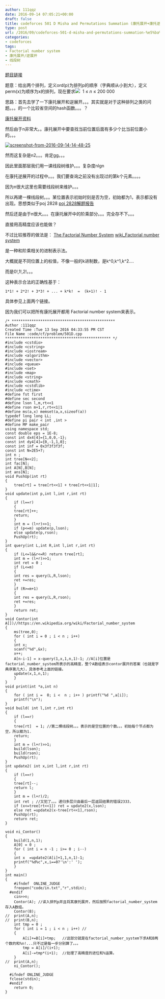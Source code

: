 ```yaml
---
author: 111qqz
date: 2016-09-14 07:05:21+00:00
draft: false
title: codeforces 501 D Misha and Permutations Summation (康托展开+康托逆展开+factorial_number_system+线段树×2)
type: post
url: /2016/09/codeforces-501-d-misha-and-permutations-summation-%e5%ba%b7%e6%89%98%e5%b1%95%e5%bc%80%e5%ba%b7%e6%89%98%e9%80%86%e5%b1%95%e5%bc%80factorial_number_system%e7%ba%bf%e6%ae%b5%e6%a0%91x2/
categories:
- codeforces
tags:
- Factorial number system
- 康托展开/逆展开
- 线段树
---
```


[题目链接](http://codeforces.com/problemset/problem/501/D)

题意：给出两个排列，定义ord(p)为排列p的顺序（字典顺从小到大），定义perm(x)为顺序为x的排列，现在要求![](http://codeforces.com/predownloaded/46/04/46046198f19147fb9f021abaacf5458998990830.png)
 1 ≤ _n_ ≤ 200 000



思路：首先去学了一下康托展开和逆展开。。。其实就是对于这种排列之类的问题。。。的一个比较省空间的hash函数。。。？

[康托展开资料](http://blog.csdn.net/acdreamers/article/details/7982067)

然后由于n非常大。。康托展开中要查找当前位置后面有多少个比当前位置小的。。。

[![screenshot-from-2016-09-14-14-48-25](https://111qqz.com/wordpress/wp-content/uploads/2016/09/Screenshot-from-2016-09-14-14-48-25.png)
](https://111qqz.com/wordpress/wp-content/uploads/2016/09/Screenshot-from-2016-09-14-14-48-25.png)

然而这复杂是n2。。。肯定gg。。。

因此里面那层我们用一课线段树维护。。。复杂度nlgn

在康托逆展开的过程中。。。我们要查询之前没有出现过的第k个元素。。。。

因为n很大这里也需要线段树来维护。。。

所以再建一棵线段树。。。某位置表示初始时刻是否为空，初始都为1，表示都没有出现。思想类似于poj 2828
[poj 2828解题报告](https://111qqz.com/wordpress/2016/09/poj-2828/)



然后还是由于n很大。。。在康托展开中的阶乘部分。。。完全存不下。。。

直接用高精度应该也能做？

不过比较推荐的做法是：
[The Factorial Number System](http://www.mathpages.com/home/kmath165.htm)
[wiki_Factorial number system](https://www.google.com/url?sa=t&rct=j&q=&esrc=s&source=web&cd=1&ved=0ahUKEwigydSPpI7PAhUCKpQKHTsyCEUQFggcMAA&url=https%3a%2f%2fen%2ewikipedia%2eorg%2fwiki%2fFactorial_number_system&usg=AFQjCNGrAkOqwwIVzFQBMNUvJ4rV3OWkKA&sig2=QHYbhZCXxsHDLxHGhqpe8Q&bvm=bv.132479545,d.dGo)

是一种和阶乘相关的进制表示法。

大概就是不同位置上的权值，不像一般的k进制数，是k^0,k^1,k^2....

而是0!,1!,2!。。。

这种表示合法的正确性基于：

    
    1*1! + 2*2! + 3*3! + ... + k*k!  =  (k+1)! - 1


具体参见上面两个链接。



因为我们可以把所有康托展开都用 Factorial number system来表示。





    
    /* ***********************************************
    Author :111qqz
    Created Time :Tue 13 Sep 2016 04:33:55 PM CST
    File Name :code/cf/problem/501D.cpp
    ************************************************ */
    #include <cstdio>
    #include <cstring>
    #include <iostream>
    #include <algorithm>
    #include <vector>
    #include <queue>
    #include <set>
    #include <map>
    #include <string>
    #include <cmath>
    #include <cstdlib>
    #include <ctime>
    #define fst first
    #define sec second
    #define lson l,m,rt<<1
    #define rson m+1,r,rt<<1|1
    #define ms(a,x) memset(a,x,sizeof(a))
    typedef long long LL;
    #define pi pair < int ,int >
    #define MP make_pair
    using namespace std;
    const double eps = 1E-8;
    const int dx4[4]={1,0,0,-1};
    const int dy4[4]={0,-1,1,0};
    const int inf = 0x3f3f3f3f;
    const int N=2E5+7;
    int n ;
    int tree[N<<2];
    int fac[N];
    int A[N],B[N];
    int ans[N];
    void PushUp(int rt)
    {
        tree[rt] = tree[rt<<1] + tree[rt<<1|1];
    }
    void update(int p,int l,int r,int rt)
    {
        if (l==r)
        {
    	tree[rt]++;
    	return;
        }
        int m = (l+r)>>1;
        if (p<=m) update(p,lson);
        else update(p,rson);
        PushUp(rt);
    }
    int query(int L,int R,int l,int r,int rt)
    {
        if (L<=l&&r<=R) return tree[rt];
        int m = (l+r)>>1;
        int ret = 0 ;
        if (L<=m)
        {
    	int res = query(L,R,lson);
    	ret +=res;
        }
        if (R>=m+1)
        {
    	int res = query(L,R,rson);
    	ret +=res;
        }
        return ret;
    }
    void Contor(int A[])//https://en.wikipedia.org/wiki/Factorial_number_system 
    {
        ms(tree,0);
        for ( int i = 0 ; i < n ; i++)
        {
    	int x;
    	scanf("%d",&x);
    	x++;
    	A[n-i-1] = x-query(1,x,1,n,1)-1; //A[i]位置是factorial_number_system所表示的高精度，整个A数组表示contor展开的答案（也就是字典序第几大），具体参考上面的链接。
    	update(x,1,n,1);
        }
    }
    void print(int *a,int n)
    {
        for ( int i =  0; i <  n ; i++ ) printf("%d ",a[i]);
        printf("\n");
    }
    void build( int l,int r,int rt)
    {
        if (l==r)
        {
    	tree[rt]  = 1; //第二棵线段树。。。表示的是空位置的个数。。。初始每个节点都为空，所以都为1.
    	return;
        }
        int m = (l+r)>>1;
        build(lson);
        build(rson);
        PushUp(rt);
    }
    int update2( int x,int l,int r,int rt)
    {
        if (l==r)
        {
    	tree[rt]--;
    	return l;
        }
        int m = (l+r)/2;
        int ret ; //又犯了。。。递归多层只由最后一层返回结果的错误2333，
        if (x<=tree[rt<<1]) ret = update2(x,lson);
        else ret =update2(x-tree[rt<<1],rson);
        PushUp(rt);
        return ret;
    }
    
    void ni_Contor()
    {
        build(1,n,1);
        A[0] = 0 ;
        for ( int i = n -1 ; i>= 0 ; i--)
        {
    	int x  =update2(A[i]+1,1,n,1)-1;
    	printf("%d%c",x,i==0?'\n':' ');
        }
    }
    int main()
    {
    	#ifndef  ONLINE_JUDGE 
    	freopen("code/in.txt","r",stdin);
      #endif
    	cin>>n;
    	Contor(A); //读入排列p并且将其康托展开，然后按照factorial_number_system存入A数组。
    	Contor(B);
    //	print(A,n);
    //	print(B,n);
    	int tmp = 0 ;
    	for ( int i = 1 ; i < n ; i++) //
    	{
    	    A[i]+=B[i]+tmp;   //这部分就是在factorial_number_system下求A和B两个数的和%n!...只不过是每一步分别算了。。。
    	    tmp = A[i]/(i+1);
    	    A[i]-=tmp*(i+1);  //处理了高精度的进位和%运算。
    	}
    //	print(A,n);
    	ni_Contor();
    
      #ifndef ONLINE_JUDGE  
      fclose(stdin);
      #endif
        return 0;
    }
    











